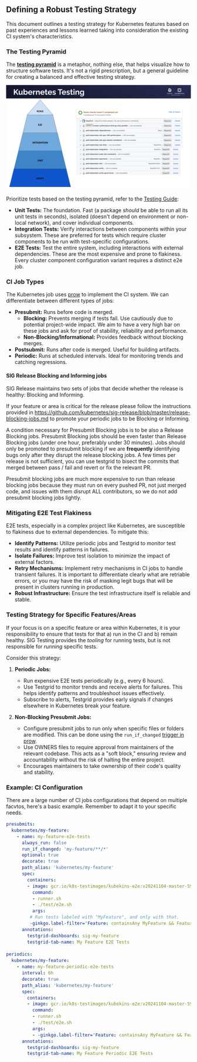 ## Defining a Robust Testing Strategy

This document outlines a testing strategy for Kubernetes features based on past experiences and lessons learned taking into consideration the existing CI system's characteristics.

### The Testing Pyramid

The [**testing pyramid**](https://martinfowler.com/articles/practical-test-pyramid.html) is
a metaphor, nothing else, that helps visualize how to structure software tests. It's not a rigid prescription, but a general guideline for creating a balanced and effective testing strategy.

![testing-pyramid](./sig_testing_kubecon_na_2022_pyramid.png)

Prioritize tests based on the testing pyramid, refer to the [Testing Guide](./testing.md):

- **Unit Tests:**  The foundation. Fast (a package *should* be able to run all its unit tests in seconds), isolated (doesn't depend on environment or non-local network), and cover individual components.
- **Integration Tests:** Verify interactions between components within your subsystem. These are preferred for tests which require cluster components to be run with test-specific configurations.
- **E2E Tests:**  Test the entire system, including interactions with external dependencies. These are the most expensive and prone to flakiness. Every cluster component configuration variant requires a distinct e2e job.

### CI Job Types

The Kubernetes job uses [prow](https://prow.k8s.io) to implement the CI system. We can differentiate between different types of jobs:

- **Presubmit:** Runs before code is merged.
    - **Blocking:** Prevents merging if tests fail. Use cautiously due to potential project-wide impact. We aim to have a very high bar on these jobs and ask for proof
    of stability, reliability and performance.
    - **Non-Blocking/Informational:** Provides feedback without blocking merges.
- **Postsubmit:** Runs after code is merged. Useful for building artifacts.
- **Periodic:** Runs at scheduled intervals. Ideal for monitoring trends and catching regressions.

#### SIG Release Blocking and Informing jobs

SIG Release maintains two sets of jobs that decide whether the release is
healthy: Blocking and Informing.

If your feature or area is critical for the release please follow the instructions provided in https://github.com/kubernetes/sig-release/blob/master/release-blocking-jobs.md to promote your periodic jobs to be Blocking or Informing.

A condition necessary for Presubmit Blocking jobs is to be also a Release Blocking jobs.
Presubmit Blocking jobs should be even faster than Release Blocking jobs (under one hour, preferably under 30 minutes).
Jobs should only be promoted to presubmit blocking if we are **frequently** identifying bugs only after they disrupt the release blocking jobs. A few times per release is not sufficient, you can use testgrid to bisect the commits that merged between pass / fail and revert or fix the relevant PR.

Presubmit blocking jobs are much more expensive to run than release blocking jobs because they must run on every pushed PR, not just merged code, and issues with them disrupt ALL contributors, so we do not add presubmit blocking jobs lightly.

### Mitigating E2E Test Flakiness

E2E tests, especially in a complex project like Kubernetes, are susceptible to flakiness due to external dependencies. To mitigate this:

- **Identify Patterns:** Utilize periodic jobs and Testgrid to monitor test results and identify patterns in failures.
- **Isolate Failures:**  Improve test isolation to minimize the impact of external factors.
- **Retry Mechanisms:** Implement retry mechanisms in CI jobs to handle transient failures.
It is important to differentiate clearly what are retriable errors, or you may have the risk
of masking legit bugs that will be present in clusters running in production.
- **Robust Infrastructure:** Ensure the test infrastructure itself is reliable and stable.

###  Testing Strategy for Specific Features/Areas

If your focus is on a specific feature or area within Kubernetes, it is your responsibility
to ensure that tests for that a) run in the CI and b) remain healthy.
SIG Testing provides the *tooling* for running tests, but is not
responsible for *running* specific tests.

 Consider this strategy:

1. **Periodic Jobs:**
    - Run expensive E2E tests periodically (e.g., every 6 hours).
    - Use Testgrid to monitor trends and receive alerts for failures. This helps identify patterns and troubleshoot issues effectively.
    - Subscribe to alerts, Testgrid provides early signals if changes elsewhere in Kubernetes break your feature.

2. **Non-Blocking Presubmit Jobs:**
    - Configure presubmit jobs to run only when specific files or folders are modified. This can be done using the `run_if_changed` [trigger in prow](https://docs.prow.k8s.io/docs/jobs/#triggering-jobs-based-on-changes).
    - Use OWNERS files to require approval from maintainers of the relevant codebase. This acts as a "soft block," ensuring review and accountability without the risk of halting the entire project.
    - Encourages maintainers to take ownership of their code's quality and stability.

### Example: CI Configuration

There are a large number of CI jobs configurations that depend on multiple facvtos, here's a basic example. Remember to adapt it to your specific needs.

```yaml
presubmits:
  kubernetes/my-feature:
    - name: my-feature-e2e-tests
      always_run: false
      run_if_changed: 'my-feature/**/*'
      optional: true
      decorate: true
      path_alias: 'kubernetes/my-feature'
      spec:
        containers:
        - image: gcr.io/k8s-testimages/kubekins-e2e:v20241104-master-5917669-master
          command:
          - runner.sh
          - ./test/e2e.sh
          args:
         # Run tests labeled with "MyFeature", and only with that.
         -ginkgo.label-filter='Feature: containsAny MyFeature && Feature: isSubsetOf MyFeature && !Flaky'
      annotations:
        testgrid-dashboards: sig-my-feature
        testgrid-tab-name: My Feature E2E Tests

periodics:
  kubernetes/my-feature:
    - name: my-feature-periodic-e2e-tests
      interval: 6h
      decorate: true
      path_alias: 'kubernetes/my-feature'
      spec:
        containers:
        - image: gcr.io/k8s-testimages/kubekins-e2e:v20241104-master-5917669-master
          command:
          - runner.sh
          - ./test/e2e.sh
          args:
          - -ginkgo.label-filter='Feature: containsAny MyFeature && Feature: isSubsetOf MyFeature && !Flaky'
      annotations:
        testgrid-dashboards: sig-my-feature
        testgrid-tab-name: My Feature Periodic E2E Tests
```
